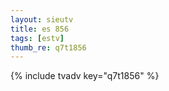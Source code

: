```yaml
--- 
layout: sieutv
title: es 856
tags: [estv]
thumb_re: q7t1856
---
```

{% include tvadv key="q7t1856" %} 
